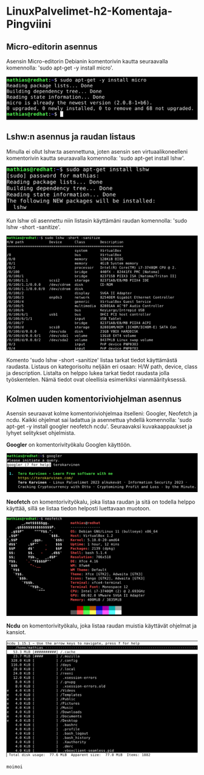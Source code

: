 # LinuxPalvelimet-h2-Komentaja-Pingviini

## Micro-editorin asennus
Asensin Micro-editorin Debianin komentorivin kautta seuraavalla komennolla: 'sudo apt-get -y install micro'.

![Add file: Upload](micro-install.png)

## Lshw:n asennus ja raudan listaus
Minulla ei ollut lshw:ta asennettuna, joten asensin sen virtuaalikoneelleni komentorivin kautta seuraavalla komennolla: 'sudo apt-get install lshw'.

![Add file: Upload](lshw-install.png)

Kun lshw oli asennettu niin listasin käyttämäni raudan komennolla: 'sudo lshw -short -sanitize'.

![Add file: Upload](KoneenRauta.png)

Komento 'sudo lshw -short -sanitize' listaa tarkat tiedot käyttämästä raudasta. Listaus on kategorisoitu neljään eri osaan: H/W path, device, class ja description. Listalta on helppo lukea tarkat tiedot raudasta jolla työskentelen. Nämä tiedot ovat oleellisia esimerkiksi vianmäärityksessä. 

## Kolmen uuden komentoriviohjelman asennus
Asensin seuraavat kolme komentoriviohjelmaa itselleni: Googler, Neofetch ja ncdu. Kaikki ohjelmat sai ladattua ja asennettua yhdellä komennolla: 'sudo apt-get -y install googler neofetch ncdu'. Seuraavaksi kuvakaappaukset ja lyhyet selitykset ohjelmista.

**Googler** on komentorivityökalu Googlen käyttöön.

![Add file: Upload](googler.png)

**Neofetch** on komentorivityökalu, joka listaa raudan ja sitä on todella helppo käyttää, sillä se listaa tiedon helposti luettavaan muotoon.

![Add file: Upload](neofetch.png)

**Ncdu** on komentorivityökalu, joka listaa raudan muistia käyttävät ohjelmat ja kansiot. 

![Add file: Upload](ncdu.png)

    moimoi
